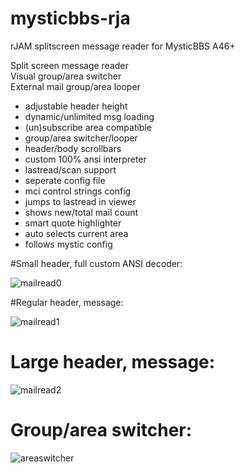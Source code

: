 # mysticbbs-rja
rJAM splitscreen message reader for MysticBBS A46+ 

Split screen message reader     
Visual group/area switcher      
External mail group/area looper 
                                
* adjustable header height      
* dynamic/unlimited msg loading 
* (un)subscribe area compatible 
* group/area switcher/looper    
* header/body scrollbars        
* custom 100% ansi interpreter  
* lastread/scan support         
* seperate config file          
* mci control strings config    
* jumps to lastread in viewer   
* shows new/total mail count    
* smart quote highlighter       
* auto selects current area     
* follows mystic config      


#Small header, full custom ANSI decoder:

![mailread0](https://user-images.githubusercontent.com/472432/151710794-e1203d0a-a1b8-423f-bcae-49fa12922e55.JPG)


#Regular header, message:

![mailread1](https://user-images.githubusercontent.com/472432/151710803-81bbd59c-85cf-4309-921c-508ccaf8637e.JPG)


# Large header, message:

![mailread2](https://user-images.githubusercontent.com/472432/151710804-0612c0ef-9b8a-4fc2-8a17-91d5eba0db8b.JPG)


# Group/area switcher:

![areaswitcher](https://user-images.githubusercontent.com/472432/151710814-b991f3c1-307e-4197-a2ab-099bb10418f1.JPG)
